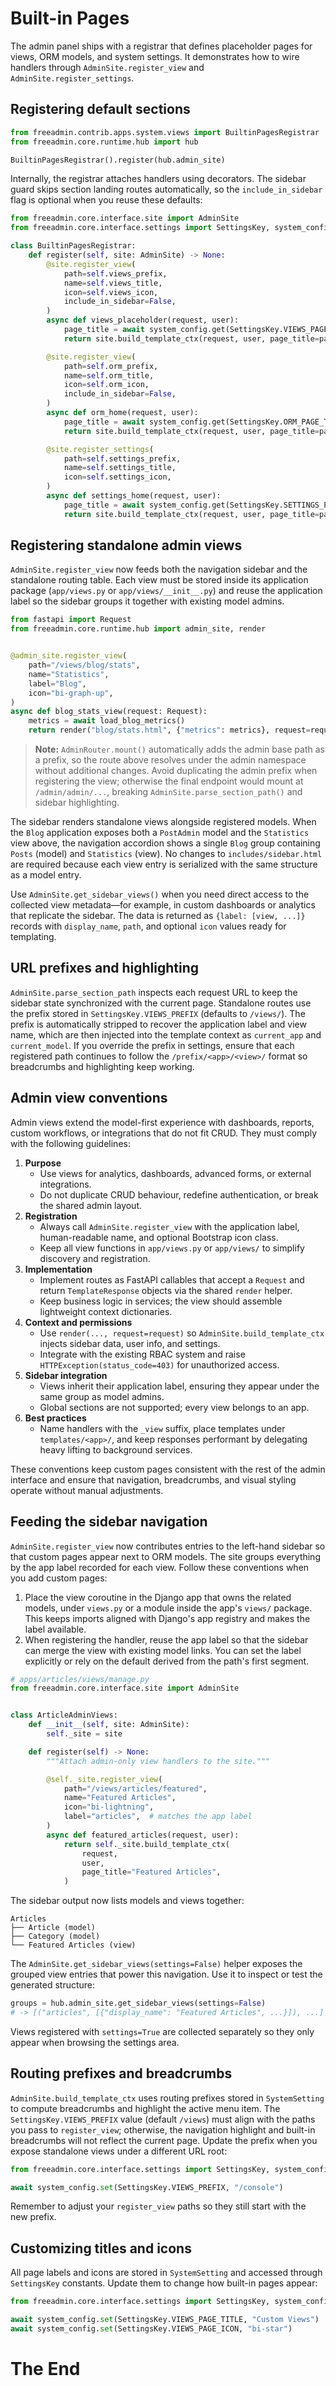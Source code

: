 # Built-in Pages

The admin panel ships with a registrar that defines placeholder pages for views, ORM models, and system settings.
It demonstrates how to wire handlers through `AdminSite.register_view` and `AdminSite.register_settings`.

## Registering default sections

```python
from freeadmin.contrib.apps.system.views import BuiltinPagesRegistrar
from freeadmin.core.runtime.hub import hub

BuiltinPagesRegistrar().register(hub.admin_site)
```

Internally, the registrar attaches handlers using decorators. The sidebar guard
skips section landing routes automatically, so the `include_in_sidebar` flag is
optional when you reuse these defaults:

```python
from freeadmin.core.interface.site import AdminSite
from freeadmin.core.interface.settings import SettingsKey, system_config

class BuiltinPagesRegistrar:
    def register(self, site: AdminSite) -> None:
        @site.register_view(
            path=self.views_prefix,
            name=self.views_title,
            icon=self.views_icon,
            include_in_sidebar=False,
        )
        async def views_placeholder(request, user):
            page_title = await system_config.get(SettingsKey.VIEWS_PAGE_TITLE)
            return site.build_template_ctx(request, user, page_title=page_title)

        @site.register_view(
            path=self.orm_prefix,
            name=self.orm_title,
            icon=self.orm_icon,
            include_in_sidebar=False,
        )
        async def orm_home(request, user):
            page_title = await system_config.get(SettingsKey.ORM_PAGE_TITLE)
            return site.build_template_ctx(request, user, page_title=page_title, is_settings=False)

        @site.register_settings(
            path=self.settings_prefix,
            name=self.settings_title,
            icon=self.settings_icon,
        )
        async def settings_home(request, user):
            page_title = await system_config.get(SettingsKey.SETTINGS_PAGE_TITLE)
            return site.build_template_ctx(request, user, page_title=page_title, is_settings=True)
```

## Registering standalone admin views

`AdminSite.register_view` now feeds both the navigation sidebar and the standalone routing table. Each view must be stored inside its
application package (`app/views.py` or `app/views/__init__.py`) and reuse the application label so the sidebar groups it together with
existing model admins.

```python
from fastapi import Request
from freeadmin.core.runtime.hub import admin_site, render


@admin_site.register_view(
    path="/views/blog/stats",
    name="Statistics",
    label="Blog",
    icon="bi-graph-up",
)
async def blog_stats_view(request: Request):
    metrics = await load_blog_metrics()
    return render("blog/stats.html", {"metrics": metrics}, request=request)
```

> **Note:** `AdminRouter.mount()` automatically adds the admin base path as a prefix,
> so the route above resolves under the admin namespace without additional changes. Avoid
> duplicating the admin prefix when registering the view; otherwise the final endpoint would
> mount at `/admin/admin/...`, breaking `AdminSite.parse_section_path()` and sidebar
> highlighting.

The sidebar renders standalone views alongside registered models. When the `Blog` application exposes both a `PostAdmin` model and the
`Statistics` view above, the navigation accordion shows a single `Blog` group containing `Posts` (model) and `Statistics` (view). No
changes to `includes/sidebar.html` are required because each view entry is serialized with the same structure as a model entry.

Use `AdminSite.get_sidebar_views()` when you need direct access to the collected view metadata—for example, in custom dashboards or
analytics that replicate the sidebar. The data is returned as `{label: [view, ...]}` records with `display_name`, `path`, and optional
`icon` values ready for templating.

## URL prefixes and highlighting

`AdminSite.parse_section_path` inspects each request URL to keep the sidebar state synchronized with the current page. Standalone routes
use the prefix stored in `SettingsKey.VIEWS_PREFIX` (defaults to `/views/`). The prefix is automatically stripped to recover the
application label and view name, which are then injected into the template context as `current_app` and `current_model`. If you override
the prefix in settings, ensure that each registered path continues to follow the `/prefix/<app>/<view>/` format so breadcrumbs and
highlighting keep working.

## Admin view conventions

Admin views extend the model-first experience with dashboards, reports, custom workflows, or integrations that do not fit CRUD. They
must comply with the following guidelines:

1. **Purpose**
   * Use views for analytics, dashboards, advanced forms, or external integrations.
   * Do not duplicate CRUD behaviour, redefine authentication, or break the shared admin layout.
2. **Registration**
   * Always call `AdminSite.register_view` with the application label, human-readable name, and optional Bootstrap icon class.
   * Keep all view functions in `app/views.py` or `app/views/` to simplify discovery and registration.
3. **Implementation**
   * Implement routes as FastAPI callables that accept a `Request` and return `TemplateResponse` objects via the shared `render` helper.
   * Keep business logic in services; the view should assemble lightweight context dictionaries.
4. **Context and permissions**
   * Use `render(..., request=request)` so `AdminSite.build_template_ctx` injects sidebar data, user info, and settings.
   * Integrate with the existing RBAC system and raise `HTTPException(status_code=403)` for unauthorized access.
5. **Sidebar integration**
   * Views inherit their application label, ensuring they appear under the same group as model admins.
   * Global sections are not supported; every view belongs to an app.
6. **Best practices**
   * Name handlers with the `_view` suffix, place templates under `templates/<app>/`, and keep responses performant by delegating heavy
     lifting to background services.

These conventions keep custom pages consistent with the rest of the admin interface and ensure that navigation, breadcrumbs, and visual
styling operate without manual adjustments.

## Feeding the sidebar navigation

`AdminSite.register_view` now contributes entries to the left-hand sidebar so
that custom pages appear next to ORM models. The site groups everything by the
app label recorded for each view. Follow these conventions when you add custom
pages:

1. Place the view coroutine in the Django app that owns the related models,
   under `views.py` or a module inside the app's `views/` package. This keeps
   imports aligned with Django's app registry and makes the label available.
2. When registering the handler, reuse the app label so that the sidebar can
   merge the view with existing model links. You can set the label explicitly
   or rely on the default derived from the path's first segment.

```python
# apps/articles/views/manage.py
from freeadmin.core.interface.site import AdminSite


class ArticleAdminViews:
    def __init__(self, site: AdminSite):
        self._site = site

    def register(self) -> None:
        """Attach admin-only view handlers to the site."""

        @self._site.register_view(
            path="/views/articles/featured",
            name="Featured Articles",
            icon="bi-lightning",
            label="articles",  # matches the app label
        )
        async def featured_articles(request, user):
            return self._site.build_template_ctx(
                request,
                user,
                page_title="Featured Articles",
            )
```

The sidebar output now lists models and views together:

```
Articles
├── Article (model)
├── Category (model)
└── Featured Articles (view)
```

The `AdminSite.get_sidebar_views(settings=False)` helper exposes the grouped
view entries that power this navigation. Use it to inspect or test the
generated structure:

```python
groups = hub.admin_site.get_sidebar_views(settings=False)
# -> [("articles", [{"display_name": "Featured Articles", ...}]), ...]
```

Views registered with `settings=True` are collected separately so they only
appear when browsing the settings area.

## Routing prefixes and breadcrumbs

`AdminSite.build_template_ctx` uses routing prefixes stored in
`SystemSetting` to compute breadcrumbs and highlight the active menu item.
The `SettingsKey.VIEWS_PREFIX` value (default `/views`) must align with the
paths you pass to `register_view`; otherwise, the navigation highlight and
built-in breadcrumbs will not reflect the current page. Update the prefix when
you expose standalone views under a different URL root:

```python
from freeadmin.core.interface.settings import SettingsKey, system_config

await system_config.set(SettingsKey.VIEWS_PREFIX, "/console")
```

Remember to adjust your `register_view` paths so they still start with the new
prefix.

## Customizing titles and icons

All page labels and icons are stored in `SystemSetting` and accessed through `SettingsKey` constants. Update them to change how built-in pages appear:

```python
from freeadmin.core.interface.settings import SettingsKey, system_config

await system_config.set(SettingsKey.VIEWS_PAGE_TITLE, "Custom Views")
await system_config.set(SettingsKey.VIEWS_PAGE_ICON, "bi-star")
```

# The End

